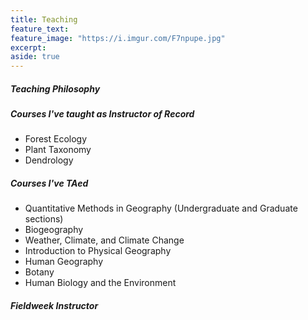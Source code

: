 ```yaml
---
title: Teaching
feature_text: 
feature_image: "https://i.imgur.com/F7npupe.jpg"
excerpt: 
aside: true
---
```


##### Teaching Philosophy


##### Courses I've taught as Instructor of Record
- Forest Ecology
- Plant Taxonomy
- Dendrology

##### Courses I've TAed
- Quantitative Methods in Geography (Undergraduate and Graduate sections)
- Biogeography
- Weather, Climate, and Climate Change
- Introduction to Physical Geography
- Human Geography
- Botany
- Human Biology and the Environment

##### Fieldweek Instructor
